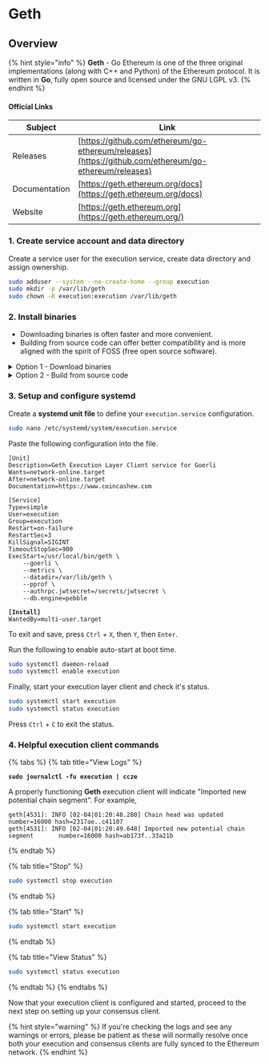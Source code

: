 # Geth

## Overview

{% hint style="info" %}
**Geth** - Go Ethereum is one of the three original implementations (along with C++ and Python) of the Ethereum protocol. It is written in **Go**, fully open source and licensed under the GNU LGPL v3.
{% endhint %}

#### Official Links

| Subject       | Link                                                                                                 |
| ------------- | ---------------------------------------------------------------------------------------------------- |
| Releases      | [https://github.com/ethereum/go-ethereum/releases](https://github.com/ethereum/go-ethereum/releases) |
| Documentation | [https://geth.ethereum.org/docs](https://geth.ethereum.org/docs)                                     |
| Website       | [https://geth.ethereum.org](https://geth.ethereum.org/)                                              |

### 1. Create service account and data directory

Create a service user for the execution service, create data directory and assign ownership.

```bash
sudo adduser --system --no-create-home --group execution
sudo mkdir -p /var/lib/geth
sudo chown -R execution:execution /var/lib/geth
```

### **2. Install binaries**

* Downloading binaries is often faster and more convenient.&#x20;
* Building from source code can offer better compatibility and is more aligned with the spirit of FOSS (free open source software).

<details>

<summary>Option 1 - Download binaries</summary>

<pre class="language-bash"><code class="lang-bash">RELEASE_URL="https://geth.ethereum.org/downloads"
<strong>FILE="https://gethstore.blob.core.windows.net/builds/geth-linux-amd64[a-zA-Z0-9./?=_%:-]*.tar.gz"
</strong>BINARIES_URL="$(curl -s $RELEASE_URL | grep -Eo $FILE | head -1)"

echo Downloading URL: $BINARIES_URL

cd $HOME
wget -O geth.tar.gz $BINARIES_URL
tar -xzvf geth.tar.gz -C $HOME
rm geth.tar.gz
sudo mv $HOME/geth-* geth
</code></pre>

Install the binaries.

```bash
sudo mv $HOME/geth/geth /usr/local/bin
```

</details>

<details>

<summary>Option 2 - Build from source code</summary>

Install Go dependencies

```bash
wget -O go.tar.gz https://go.dev/dl/go1.19.6.linux-amd64.tar.gz
sudo rm -rf /usr/local/go && sudo tar -C /usr/local -xzf go.tar.gz
echo export PATH=$PATH:/usr/local/go/bin >> $HOME/.bashrc
source $HOME/.bashrc
```

Verify Go is properly installed by checking the version and cleanup files.

```bash
go version
rm go.tar.gz
```

Install build dependencies.

```bash
sudo apt-get update
sudo apt install build-essential git
```

Build the binary.

```bash
cd $HOME/git
git clone -b master https://github.com/ethereum/go-ethereum.git
cd go-ethereum
# Get new tags
git fetch --tags
# Get latest tag name
latestTag=$(git describe --tags `git rev-list --tags --max-count=1`)
# Checkout latest tag
git checkout $latestTag
# Build
make geth
```

Install the binary.

<pre class="language-bash"><code class="lang-bash"><strong>sudo cp $HOME/git/go-ethereum/build/bin/geth /usr/local/bin
</strong></code></pre>

</details>

### **3. Setup and configure systemd**

Create a **systemd unit file** to define your `execution.service` configuration.

```bash
sudo nano /etc/systemd/system/execution.service
```

Paste the following configuration into the file.

<pre class="language-bash"><code class="lang-bash">[Unit]
Description=Geth Execution Layer Client service for Goerli
Wants=network-online.target
After=network-online.target
Documentation=https://www.coincashew.com

[Service]
Type=simple
User=execution
Group=execution
Restart=on-failure
RestartSec=3
KillSignal=SIGINT
TimeoutStopSec=900
ExecStart=/usr/local/bin/geth \
    --goerli \
    --metrics \
    --datadir=/var/lib/geth \
    --pprof \
    --authrpc.jwtsecret=/secrets/jwtsecret \
    --db.engine=pebble
   
<strong>[Install]
</strong>WantedBy=multi-user.target
</code></pre>

To exit and save, press `Ctrl` + `X`, then `Y`, then `Enter`.

Run the following to enable auto-start at boot time.

```bash
sudo systemctl daemon-reload
sudo systemctl enable execution
```

Finally, start your execution layer client and check it's status.

```bash
sudo systemctl start execution
sudo systemctl status execution
```

Press `Ctrl` + `C` to exit the status.

### 4. Helpful execution client commands

{% tabs %}
{% tab title="View Logs" %}
<pre class="language-bash"><code class="lang-bash"><strong>sudo journalctl -fu execution | ccze
</strong></code></pre>

A properly functioning **Geth** execution client will indicate "Imported new potential chain segment". For example,

```
geth[4531]: INFO [02-04|01:20:48.280] Chain head was updated    number=16000 hash=2317ae..c41107
geth[4531]: INFO [02-04|01:20:49.648] Imported new potential chain segment       number=16000 hash=ab173f..33a21b
```
{% endtab %}

{% tab title="Stop" %}
```bash
sudo systemctl stop execution
```
{% endtab %}

{% tab title="Start" %}
```bash
sudo systemctl start execution
```
{% endtab %}

{% tab title="View Status" %}
```bash
sudo systemctl status execution
```
{% endtab %}
{% endtabs %}

Now that your execution client is configured and started, proceed to the next step on setting up your consensus client.

{% hint style="warning" %}
If you're checking the logs and see any warnings or errors, please be patient as these will normally resolve once both your execution and consensus clients are fully synced to the Ethereum network.
{% endhint %}
